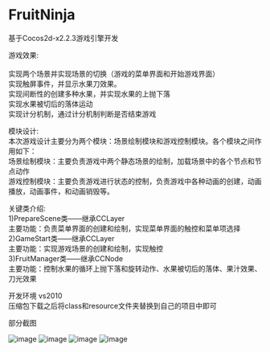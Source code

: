 # FruitNinja
基于Cocos2d-x2.2.3游戏引擎开发


游戏效果:<br>	
实现两个场景并实现场景的切换（游戏的菜单界面和开始游戏界面）<br>
实现触屏事件，并显示水果刀效果。<br>
实现间断性的创建多种水果，并实现水果的上抛下落<br>
实现水果被切后的落体运动<br>
实现计分机制，通过计分机制判断是否结束游戏<br>


模块设计:<br>
本次游戏设计主要分为两个模块：场景绘制模块和游戏控制模块。各个模块之间作用如下：<br>
场景绘制模块：主要负责游戏中两个静态场景的绘制，加载场景中的各个节点和节点动作<br>
游戏控制模块：主要负责游戏进行状态的控制，负责游戏中各种动画的创建，动画播放，动画事件，和动画销毁等。<br>

关键类介绍:<br>
1)PrepareScene类——继承CCLayer<br>
主要功能：负责菜单界面的创建和绘制，实现菜单界面的触控和菜单项选择<br>
2)GameStart类——继承CCLayer<br>
主要功能：实现游戏场景的创建和绘制，实现触控<br>
3)FruitManager类——继承CCNode<br>
主要功能：控制水果的循环上抛下落和旋转动作、水果被切后的落体、果汁效果、刀光效果<br>

开发环境 vs2010<br>
压缩包下载之后将class和resource文件夹替换到自己的项目中即可<br>


部分截图



![image](https://user-images.githubusercontent.com/126632187/225497304-e584ab71-5b88-4fb0-92c8-ad1a42d2592d.png)
![image](https://user-images.githubusercontent.com/126632187/225496569-d050aef0-91c1-44c1-b362-9cfcc6cfa199.png)
![image](https://user-images.githubusercontent.com/126632187/225496646-7ba7da51-86e1-4298-a9fe-a47665e5251d.png)
![image](https://user-images.githubusercontent.com/126632187/225497239-ae065e2b-d1a7-45b9-8c70-9daadf31e50d.png)



